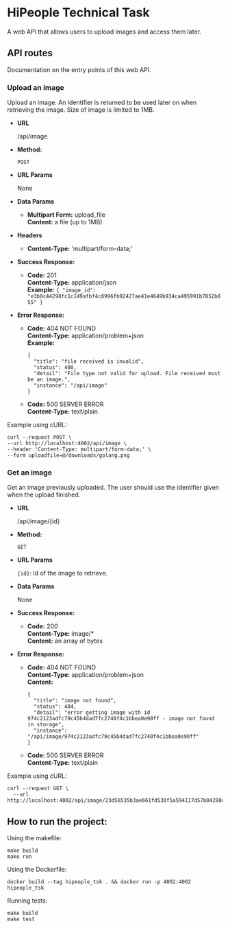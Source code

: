 # HiPeople Technical Task

A web API that allows users to upload images and access them later. 



## API routes

Documentation on the entry points of this web API.

### Upload an image

Upload an image. An identifier is returned to be used later on when retrieving the image. 
Size of image is limited to 1MB.


* **URL**

  /api/image

* **Method:**

  `POST`

* **URL Params**

  None

* **Data Params**

  * **Multipart Form:** upload_file <br />
    **Content:** a file (up to 1MB)

* **Headers**

  * **Content-Type:** 'multipart/form-data;'

* **Success Response:**

    * **Code:** 201 <br />
      **Content-Type:** application/json <br />
      **Example:** `{
      "image_id": "e3b0c44298fc1c149afbf4c8996fb92427ae41e4649b934ca495991b7852b855"
      }`

* **Error Response:**

    * **Code:** 404 NOT FOUND <br />
      **Content-Type:** application/problem+json <br />
      **Example:** 
      ``` 
      {
        "title": "file received is invalid",
        "status": 400,
        "detail": "File type not valid for upload. File received must be an image.",
        "instance": "/api/image"
      }
      ```

    * **Code:** 500 SERVER ERROR <br />
      **Content-Type:** text/plain <br />
      

Example using cURL:

```
curl --request POST \
--url http://localhost:4002/api/image \
--header 'Content-Type: multipart/form-data;' \
--form uploadfile=@/downloads/golang.png
```



### Get an image


Get an image previously uploaded. The user should use the identifier given when the upload finished.


* **URL**

  /api/image/{id}

* **Method:**

  `GET`

* **URL Params**

  ```{id}```: Id of the image to retrieve.

* **Data Params**

  None

* **Success Response:**

    * **Code:** 200 <br />
      **Content-Type:**	image/* <br />
      **Content:** an array of bytes
    


* **Error Response:**

    * **Code:** 404 NOT FOUND <br />
    **Content-Type:** application/problem+json <br />
      **Content:** <br /> 
      ```
      {
        "title": "image not found",
        "status": 404,
        "detail": "error getting image with id 974c2123adfc79c45b4dad7fc2740f4c1bbea0e90ff - image not found in storage",
        "instance": "/api/image/974c2123adfc79c45b4dad7fc2740f4c1bbea0e90ff"
      }
      ```

    * **Code:** 500 SERVER ERROR <br />
      **Content-Type:** text/plain <br />

Example using cURL:

```
curl --request GET \
  --url http://localhost:4002/api/image/23d56535b3ae661fd530f5a594117d57b04280c3ceb7144bffb9f9813e89ca5d
```



## How to run the project:

Using the makefile:

``` 
make build
make run 
```

Using the Dockerfile:

``` docker build --tag hipeople_tsk . && docker run -p 4002:4002 hipeople_tsk ```

Running tests:

``` 
make build
make test 
```
